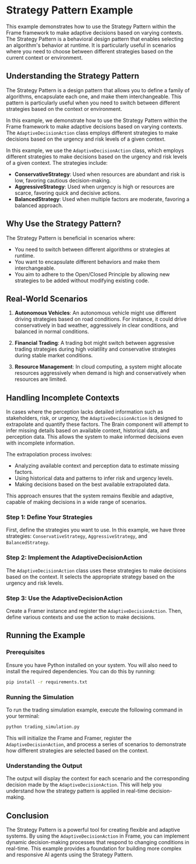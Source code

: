 # Strategy Pattern Example

This example demonstrates how to use the Strategy Pattern within the Frame framework to make adaptive decisions based on varying contexts. The Strategy Pattern is a behavioral design pattern that enables selecting an algorithm's behavior at runtime. It is particularly useful in scenarios where you need to choose between different strategies based on the current context or environment.

## Understanding the Strategy Pattern

The Strategy Pattern is a design pattern that allows you to define a family of algorithms, encapsulate each one, and make them interchangeable. This pattern is particularly useful when you need to switch between different strategies based on the context or environment.

In this example, we demonstrate how to use the Strategy Pattern within the Frame framework to make adaptive decisions based on varying contexts. The `AdaptiveDecisionAction` class employs different strategies to make decisions based on the urgency and risk levels of a given context.

In this example, we use the `AdaptiveDecisionAction` class, which employs different strategies to make decisions based on the urgency and risk levels of a given context. The strategies include:

- **ConservativeStrategy**: Used when resources are abundant and risk is low, favoring cautious decision-making.
- **AggressiveStrategy**: Used when urgency is high or resources are scarce, favoring quick and decisive actions.
- **BalancedStrategy**: Used when multiple factors are moderate, favoring a balanced approach.

## Why Use the Strategy Pattern?

The Strategy Pattern is beneficial in scenarios where:

- You need to switch between different algorithms or strategies at runtime.
- You want to encapsulate different behaviors and make them interchangeable.
- You aim to adhere to the Open/Closed Principle by allowing new strategies to be added without modifying existing code.

## Real-World Scenarios

1. **Autonomous Vehicles**: An autonomous vehicle might use different driving strategies based on road conditions. For instance, it could drive conservatively in bad weather, aggressively in clear conditions, and balanced in normal conditions.

2. **Financial Trading**: A trading bot might switch between aggressive trading strategies during high volatility and conservative strategies during stable market conditions.

3. **Resource Management**: In cloud computing, a system might allocate resources aggressively when demand is high and conservatively when resources are limited.

## Handling Incomplete Contexts

In cases where the perception lacks detailed information such as stakeholders, risk, or urgency, the `AdaptiveDecisionAction` is designed to extrapolate and quantify these factors. The Brain component will attempt to infer missing details based on available context, historical data, and perception data. This allows the system to make informed decisions even with incomplete information.

The extrapolation process involves:
- Analyzing available context and perception data to estimate missing factors.
- Using historical data and patterns to infer risk and urgency levels.
- Making decisions based on the best available extrapolated data.

This approach ensures that the system remains flexible and adaptive, capable of making decisions in a wide range of scenarios.

### Step 1: Define Your Strategies

First, define the strategies you want to use. In this example, we have three strategies: `ConservativeStrategy`, `AggressiveStrategy`, and `BalancedStrategy`.

### Step 2: Implement the AdaptiveDecisionAction

The `AdaptiveDecisionAction` class uses these strategies to make decisions based on the context. It selects the appropriate strategy based on the urgency and risk levels.

### Step 3: Use the AdaptiveDecisionAction

Create a Framer instance and register the `AdaptiveDecisionAction`. Then, define various contexts and use the action to make decisions.

## Running the Example

### Prerequisites

Ensure you have Python installed on your system. You will also need to install the required dependencies. You can do this by running:

```bash
pip install -r requirements.txt
```

### Running the Simulation

To run the trading simulation example, execute the following command in your terminal:

```bash
python trading_simulation.py
```

This will initialize the Frame and Framer, register the `AdaptiveDecisionAction`, and process a series of scenarios to demonstrate how different strategies are selected based on the context.

### Understanding the Output

The output will display the context for each scenario and the corresponding decision made by the `AdaptiveDecisionAction`. This will help you understand how the strategy pattern is applied in real-time decision-making.

## Conclusion

The Strategy Pattern is a powerful tool for creating flexible and adaptive systems. By using the `AdaptiveDecisionAction` in Frame, you can implement dynamic decision-making processes that respond to changing conditions in real-time. This example provides a foundation for building more complex and responsive AI agents using the Strategy Pattern.
